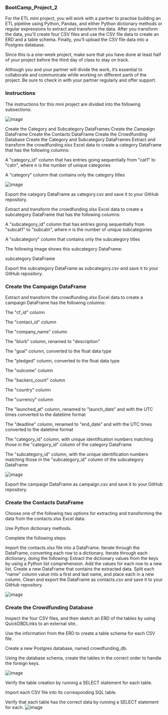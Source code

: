 ### BootCamp_Project_2

For the ETL mini project, you will work with a partner to practise building an ETL pipeline using Python, Pandas, and either Python dictionary methods or regular expressions to extract and transform the data. After you transform the data, you'll create four CSV files and use the CSV file data to create an ERD and a table schema. Finally, you’ll upload the CSV file data into a Postgres database.

Since this is a one-week project, make sure that you have done at least half of your project before the third day of class to stay on track.

Although you and your partner will divide the work, it’s essential to collaborate and communicate while working on different parts of the project. Be sure to check in with your partner regularly and offer support.

### Instructions
The instructions for this mini project are divided into the following subsections:

![image](https://github.com/Dusko2779/Boot_Camp_Crowdfunding_ETL/assets/134830906/484d5580-cc3e-4c30-b635-b121a6b70e64)


Create the Category and Subcategory DataFrames
Create the Campaign DataFrame
Create the Contacts DataFrame
Create the Crowdfunding Database
Create the Category and Subcategory DataFrames
Extract and transform the crowdfunding.xlsx Excel data to create a category DataFrame that has the following columns:

A "category_id" column that has entries going sequentially from "cat1" to "catn", where n is the number of unique categories

A "category" column that contains only the category titles


![image](https://github.com/Dusko2779/Boot_Camp_Crowdfunding_ETL/assets/134830906/c14d2342-6db4-4e3d-b661-0781a9ef1e3f)


Export the category DataFrame as category.csv and save it to your GitHub repository.

Extract and transform the crowdfunding.xlsx Excel data to create a subcategory DataFrame that has the following columns:

A "subcategory_id" column that has entries going sequentially from "subcat1" to "subcatn", where n is the number of unique subcategories

A "subcategory" column that contains only the subcategory titles

The following image shows this subcategory DataFrame:

subcategory DataFrame

Export the subcategory DataFrame as subcategory.csv and save it to your GitHub repository.

### Create the Campaign DataFrame
Extract and transform the crowdfunding.xlsx Excel data to create a campaign DataFrame has the following columns:

The "cf_id" column

The "contact_id" column

The "company_name" column

The "blurb" column, renamed to "description"

The "goal" column, converted to the float data type

The "pledged" column, converted to the float data type

The "outcome" column

The "backers_count" column

The "country" column

The "currency" column

The "launched_at" column, renamed to "launch_date" and with the UTC times converted to the datetime format

The "deadline" column, renamed to "end_date" and with the UTC times converted to the datetime format

The "category_id" column, with unique identification numbers matching those in the "category_id" column of the category DataFrame

The "subcategory_id" column, with the unique identification numbers matching those in the "subcategory_id" column of the subcategory DataFrame

![image](https://github.com/Dusko2779/Boot_Camp_Crowdfunding_ETL/assets/134830906/e3af4841-6332-4357-b531-89ae2313a1f8)


Export the campaign DataFrame as campaign.csv and save it to your GitHub repository.

### Create the Contacts DataFrame
Choose one of the following two options for extracting and transforming the data from the contacts.xlsx Excel data:

Use Python dictionary methods.

Complete the following steps:

Import the contacts.xlsx file into a DataFrame.
Iterate through the DataFrame, converting each row to a dictionary.
Iterate through each dictionary, doing the following:
Extract the dictionary values from the keys by using a Python list comprehension.
Add the values for each row to a new list.
Create a new DataFrame that contains the extracted data.
Split each "name" column value into a first and last name, and place each in a new column.
Clean and export the DataFrame as contacts.csv and save it to your GitHub repository.

![image](https://github.com/Dusko2779/Boot_Camp_Crowdfunding_ETL/assets/134830906/f76de456-1661-43a1-9571-ed61404fea9d)


### Create the Crowdfunding Database

Inspect the four CSV files, and then sketch an ERD of the tables by using QuickDBDLinks to an external site..

Use the information from the ERD to create a table schema for each CSV file.

Create a new Postgres database, named crowdfunding_db.

Using the database schema, create the tables in the correct order to handle the foreign keys.

![image](https://github.com/Dusko2779/Boot_Camp_Crowdfunding_ETL/assets/134830906/e051c49f-cf1f-4400-bafa-14e599a03500)


Verify the table creation by running a SELECT statement for each table.

Import each CSV file into its corresponding SQL table.

Verify that each table has the correct data by running a SELECT statement for each.
![image](https://github.com/Dusko2779/Boot_Camp_Crowdfunding_ETL/assets/134830906/73414bf5-ed2a-495c-997e-c28c6587bf80)

